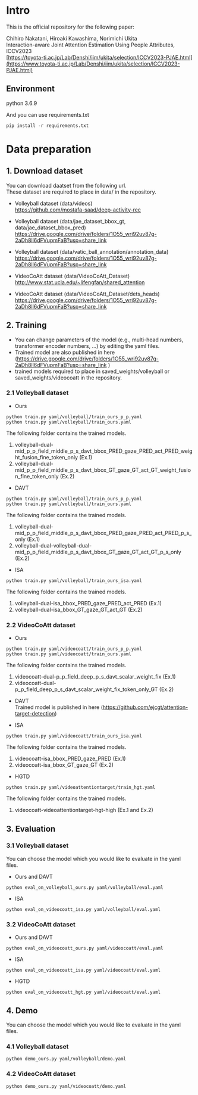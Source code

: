 # Intro

This is the official repository for the following paper:

Chihiro Nakatani, Hiroaki Kawashima, Norimichi Ukita  
Interaction-aware Joint Attention Estimation Using People Attributes, ICCV2023  
[https://toyota-ti.ac.jp/Lab/Denshi/iim/ukita/selection/ICCV2023-PJAE.html](https://www.toyota-ti.ac.jp/Lab/Denshi/iim/ukita/selection/ICCV2023-PJAE.html)

## Environment
python 3.6.9

And you can use requirements.txt
```
pip install -r requirements.txt
```

# Data preparation
## 1. Download dataset
You can download daatset from the following url.  
These dataset are required to place in data/ in the repository.  

* Volleyball dataset (data/videos)  
https://github.com/mostafa-saad/deep-activity-rec

* Volleyball dataset (data/jae_dataset_bbox_gt, data/jae_dataset_bbox_pred)  
https://drive.google.com/drive/folders/1O55_wri92uv87g-2aDh8ll6dFVupmFaB?usp=share_link

* Volleyball dataset (data/vatic_ball_annotation/annotation_data)  
https://drive.google.com/drive/folders/1O55_wri92uv87g-2aDh8ll6dFVupmFaB?usp=share_link

* VideoCoAtt dataset (data/VideoCoAtt_Dataset)  
http://www.stat.ucla.edu/~lifengfan/shared_attention

* VideoCoAtt dataset (data/VideoCoAtt_Dataset/dets_heads)  
https://drive.google.com/drive/folders/1O55_wri92uv87g-2aDh8ll6dFVupmFaB?usp=share_link

## 2. Training
* You can change parameters of the model (e.g., multi-head numbers, transformer encoder numbers, ...) by editing the yaml files.
* Trained model are also published in here (https://drive.google.com/drive/folders/1O55_wri92uv87g-2aDh8ll6dFVupmFaB?usp=share_link
)
* trained models required to place in saved_weights/volleyball or saved_weights/videocoatt in the repository.


### 2.1 Volleyball dataset

* Ours
```
python train.py yaml/volleyball/train_ours_p_p.yaml
python train.py yaml/volleyball/train_ours.yaml
```
The following folder contains the trained models.
1. volleyball-dual-mid_p_p_field_middle_p_s_davt_bbox_PRED_gaze_PRED_act_PRED_weight_fusion_fine_token_only (Ex.1)
2. volleyball-dual-mid_p_p_field_middle_p_s_davt_bbox_GT_gaze_GT_act_GT_weight_fusion_fine_token_only (Ex.2)

* DAVT
```
python train.py yaml/volleyball/train_ours_p_p.yaml
python train.py yaml/volleyball/train_ours.yaml
```
The following folder contains the trained models.
1. volleyball-dual-mid_p_p_field_middle_p_s_davt_bbox_PRED_gaze_PRED_act_PRED_p_s_only (Ex.1)
2. volleyball-dual-volleyball-dual-mid_p_p_field_middle_p_s_davt_bbox_GT_gaze_GT_act_GT_p_s_only (Ex.2)

* ISA
```
python train.py yaml/volleyball/train_ours_isa.yaml
```
The following folder contains the trained models.
1. volleyball-dual-isa_bbox_PRED_gaze_PRED_act_PRED (Ex.1)
2. volleyball-dual-isa_bbox_GT_gaze_GT_act_GT (Ex.2)


### 2.2 VideoCoAtt dataset

* Ours
```
python train.py yaml/videocoatt/train_ours_p_p.yaml
python train.py yaml/videocoatt/train_ours.yaml
```
The following folder contains the trained models.
1. videocoatt-dual-p_p_field_deep_p_s_davt_scalar_weight_fix (Ex.1)
2. videocoatt-dual-p_p_field_deep_p_s_davt_scalar_weight_fix_token_only_GT (Ex.2)

* DAVT  
Trained model is published in here (https://github.com/ejcgt/attention-target-detection)

* ISA
```
python train.py yaml/videocoatt/train_ours_isa.yaml
```
The following folder contains the trained models.
1. videocoatt-isa_bbox_PRED_gaze_PRED (Ex.1)
2. videocoatt-isa_bbox_GT_gaze_GT (Ex.2)

* HGTD
```
python train.py yaml/videoattentiontarget/train_hgt.yaml
```
The following folder contains the trained models.
1. videocoatt-videoattentiontarget-hgt-high (Ex.1 and Ex.2)

## 3. Evaluation
### 3.1 Volleyball dataset
You can choose the model which you would like to evaluate in the yaml files.

* Ours and DAVT
```
python eval_on_volleyball_ours.py yaml/volleyball/eval.yaml
```

* ISA
```
python eval_on_videocoatt_isa.py yaml/volleyball/eval.yaml
```

### 3.2 VideoCoAtt dataset

* Ours and DAVT
```
python eval_on_videocoatt_ours.py yaml/videocoatt/eval.yaml
```

* ISA
```
python eval_on_videocoatt_isa.py yaml/videocoatt/eval.yaml
```

* HGTD
```
python eval_on_videocoatt_hgt.py yaml/videocoatt/eval.yaml
```

## 4. Demo
You can choose the model which you would like to evaluate in the yaml files.

### 4.1 Volleyball dataset
```
python demo_ours.py yaml/volleyball/demo.yaml
```

### 4.2 VideoCoAtt dataset
```
python demo_ours.py yaml/videocoatt/demo.yaml
```
